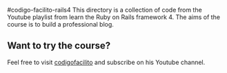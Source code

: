 #codigo-facilito-rails4
This directory is a collection of code from the Youtube playlist from learn the Ruby on Rails framework 4. The aims of the course is to build a professional blog.

## Want to try the course?
Feel free to visit [codigofacilito](https://www.youtube.com/watch?v=LMD3P97gXa0&list=PLpOqH6AE0tNiQ-ofrDlbAUSc1r67r_AWv&index=1) and subscribe on his Youtube channel.